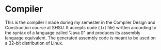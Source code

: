 # Compiler
This is the compiler I made during my semester in the Compiler Design and Construction course at SHSU. It accepts code (.txt file) written according to the syntax of a language called "Java 0" and produces its assembly language equivalent. The generated assembly code is meant to be used on a 32-bit distribution of Linux.
